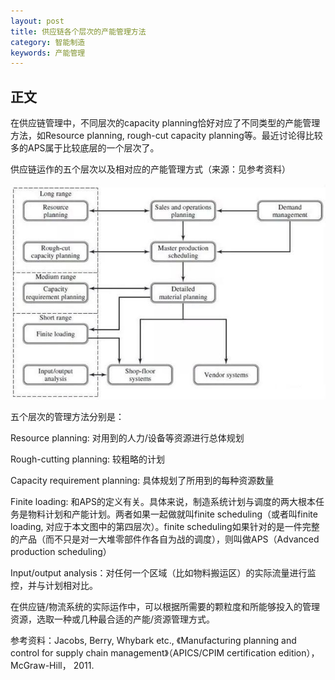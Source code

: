 ```yaml
---
layout: post
title: 供应链各个层次的产能管理方法
category: 智能制造
keywords: 产能管理
---
```




## 正文

在供应链管理中，不同层次的capacity planning恰好对应了不同类型的产能管理方法，如Resource planning, rough-cut capacity planning等。最近讨论得比较多的APS属于比较底层的一个层次了。





供应链运作的五个层次以及相对应的产能管理方式（来源：见参考资料）

![](/images/capacity_planning.jpeg)



五个层次的管理方法分别是：

Resource planning: 对用到的人力/设备等资源进行总体规划

Rough-cutting planning: 较粗略的计划

Capacity requirement planning: 具体规划了所用到的每种资源数量

Finite loading: 和APS的定义有关。具体来说，制造系统计划与调度的两大根本任务是物料计划和产能计划。两者如果一起做就叫finite scheduling（或者叫finite loading, 对应于本文图中的第四层次）。finite scheduling如果针对的是一件完整的产品（而不只是对一大堆零部件作各自为战的调度），则叫做APS（Advanced production scheduling）

Input/output analysis：对任何一个区域（比如物料搬运区）的实际流量进行监控，并与计划相对比。

在供应链/物流系统的实际运作中，可以根据所需要的颗粒度和所能够投入的管理资源，选取一种或几种最合适的产能/资源管理方式。

参考资料：Jacobs, Berry, Whybark etc., 《Manufacturing planning and control for supply chain management》（APICS/CPIM certification edition）， McGraw-Hill， 2011.
